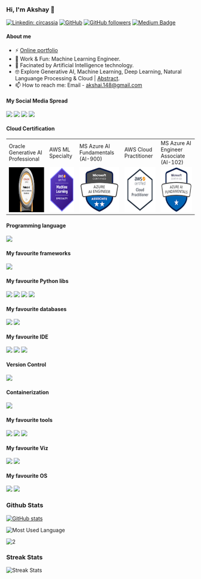 ### Hi, I'm Akshay 👋

[![Linkedin: circassia](https://img.shields.io/badge/-Akshay%20KumarCP-blue?style=flat-square&logo=Linkedin&logoColor=white&link=https://www.linkedin.com/in/akshay-kumar-c-p/)](https://www.linkedin.com/in/akshay-kumar-c-p/)
[![GitHub](https://img.shields.io/github/followers/akshaykumarcp?label=akshaykumarcp)](https://github.com/Akshaykumarcp)
[![GitHub followers](https://img.shields.io/github/followers/Akshaykumarcp?style=social)](https://github.com/Akshaykumarcp)
[![Medium Badge](https://img.shields.io/badge/-AkshayKumarCP-000000?style=flat&labelColor=000000&logo=Medium&link=https://medium.com/@akshai.148)](https://medium.com/@akshai.148)

<!--[![Kaggle Badge](https://img.shields.io/badge/-muhakabartay-white?style=flat&logo=kaggle&logoColor=deepblue&link=https://www.kaggle.com/muhakabartay)](https://www.kaggle.com/muhakabartay)
[![Twitter Follow](https://img.shields.io/twitter/follow/circassia_ai?label=circassia_ai)](https://twitter.com/circassia_ai)-->

#### About me
- ⚡ [Online portfolio](https://akshaykumarcp.github.io/)
- 🔭 Work & Fun: Machine Learning Engineer.
- 📡 Facinated by Artificial Intelligence technology.
- 🤓 Explore Generative AI, Machine Learning, Deep Learning, Natural Languange Processing & Cloud | [Abstract](https://github.com/Akshaykumarcp/data-science).
- 📫 How to reach me: Email - akshai.148@gmail.com

#### My Social Media Spread
[![](https://img.shields.io/badge/LinkedIn-0077B5?style=for-the-badge&logo=linkedin&logoColor=white)](https://www.linkedin.com/in/akshay-kumar-c-p/)
[![](https://img.shields.io/badge/Medium-12100E?style=for-the-badge&logo=medium&logoColor=white)](https://medium.com/@akshai.148) 
[![](https://img.shields.io/badge/YouTube-FF0000?style=for-the-badge&logo=youtube&logoColor=white)](https://www.youtube.com/channel/UC3l8RTE3zBRzUrHbSXpx-qA) 
[![](https://img.shields.io/badge/GitHub-100000?style=for-the-badge&logo=github&logoColor=white)](https://github.com/Akshaykumarcp) 

#### Cloud Certification  
<table>
  <tr>
    <td>Oracle Generative AI Professional</td>
     <td>AWS ML Specialty</td>
    <td> MS Azure AI Fundamentals (AI-900) </td>
     <td>AWS Cloud Practitioner</td>
     <td> MS Azure AI Engineer Associate (AI-102) </td>
  </tr>
  <tr>
    <td><img src="https://github.com/Akshaykumarcp/Cloud/blob/main/oracle/OCI%20Generative%20AI%20Professional%202024/OCI2024GAIOCP%20badge.jpg" width=160 height=120></td>
    <td><img src="https://github.com/Akshaykumarcp/Cloud/blob/main/AWS/MLS-C01%20Machine%20Learning%20Specialty/credly.png" width=120 height=120></td>
    <td><img src="https://github.com/Akshaykumarcp/Cloud/blob/main/microsoft/ai-102/microsoft-certified-azure-ai-engineer-associate.png" width=120 height=120></td>
    <td><img src="https://github.com/Akshaykumarcp/Cloud/blob/main/AWS/cloud%20practitioner/AWS-Certified_Cloud-Practitioner_512x512.bc006f14f986fa4f3ca238b0b62be458ce1fb5ce.png" width=120 height=120></td>
    <td><img src="https://github.com/Akshaykumarcp/Cloud/blob/main/microsoft/ai-900/microsoft-certified-azure-ai-fundamentals.png" width=120 height=120></td>
    
  </tr>
 </table>

#### Programming language  
![](https://img.shields.io/badge/Python-informational?style=flat&logo=python&logoColor=white&color=3776AB)

#### My favourite frameworks   
![](https://img.shields.io/badge/PyTorch-%23EE4C2C.svg?style=flat&logo=PyTorch&logoColor=white)

#### My favourite Python libs
![](https://img.shields.io/badge/Pandas-informational?style=flat&logo=pandas&logoColor=white&color=150458)
![](https://img.shields.io/badge/NumPy-informational?style=flat&logo=numpy&logoColor=white&color=013243)
![](https://img.shields.io/badge/SciPy-informational?style=flat&logo=scipy&logoColor=white&color=8CAAE6)
![](https://img.shields.io/badge/ScikitLearn-informational?style=flat&logo=scikit-learn&logoColor=white&color=F7931E)

#### My favourite databases   
![](https://img.shields.io/badge/Mysql-informational?style=flat&logo=MySQL&logoColor=white&color=4479A1)
![](https://img.shields.io/badge/MongoDB-informational?style=flat&logo=MongoDB&logoColor=white&color=47A248)

#### My favourite IDE 
![](https://img.shields.io/badge/VSCode-informational?style=flat&logo=visual-studio-code&logoColor=white&color=0078d7)
![](https://img.shields.io/badge/PyCharm-informational?style=flat&logo=PyCharm&logoColor=white&color=000000)
![](https://img.shields.io/badge/Spyder-informational?style=flat&logo=SpyderIDE&logoColor=white&color=FF0000)

#### Version Control
![](https://img.shields.io/badge/Git-informational?style=flat&logo=Git&logoColor=white&color=F05032)

#### Containerization
![](https://img.shields.io/badge/Docker-informational?style=flat&logo=docker&logoColor=white&color=2496ED)

#### My favourite tools 
![](https://img.shields.io/badge/Jupyter-informational?style=flat&logo=jupyter&logoColor=white&color=F37626)
![](https://img.shields.io/badge/Colab-informational?style=flat&logo=google-colab&logoColor=white&color=F4B400)
![](https://img.shields.io/badge/AdobePhotoshop-informational?style=flat&logo=AdobePhotoshop&logoColor=white&color=31A8FF)

#### My favourite Viz 
![](https://img.shields.io/badge/PowerBI-informational?style=flat&logo=PowerBI&logoColor=white&color=F2C811)
![](https://img.shields.io/badge/Tableau-informational?style=flat&logo=Tableau&logoColor=white&color=E97627)

#### My favourite OS 
![](https://img.shields.io/badge/Linux-informational?style=flat&logo=linux&logoColor=white&color=FCC624)
![](https://img.shields.io/badge/Windows-informational?style=flat&logo=Windows&logoColor=white&color=4EAA25)

### Github Stats
[![GitHub stats](https://github-readme-stats.vercel.app/api?username=akshaykumarcp&theme=blue)](https://github.com/akshaykumarcp/github-readme-stats)  

![Most Used Language](https://github-readme-stats.vercel.app/api/top-langs/?username=akshaykumarcp&theme=blue)

![2](https://github-profile-summary-cards.vercel.app/api/cards/profile-details?username=akshaykumarcp&theme=vue)

### Streak Stats
![Streak Stats](https://github-readme-streak-stats.herokuapp.com/?user=akshaykumarcp)

<!--
**Akshaykumarcp/akshaykumarcp** is a ✨ _special_ ✨ repository because its `README.md` (this file) appears on your GitHub profile.

Here are some ideas to get you started:

- 🔭 I’m currently working on ...
- 🌱 I’m currently learning ...
- 👯 I’m looking to collaborate on ...
- 🤔 I’m looking for help with ...
- 💬 Ask me about ...
- 📫 How to reach me: ...
- 😄 Pronouns: ...
- ⚡ Fun fact: ...
-->

